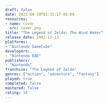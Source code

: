 ```yaml
---
draft: false
date: 2023-08-19T03:31:17-05:00
resources:
- name: cover
  src: cover.png
title: "The Legend of Zelda: The Wind Waker"
release_date: 2002-12-13
platforms:
- "Nintendo GameCube"
developers: 
- "Nintendo EAD"
publishers:
- "Nintendo"
franchise: "The Legend of Zelda"
genres: ["action", "adventure", "fantasy"]
played: true
completed: false
mastered: false
rating: 10
---
```


